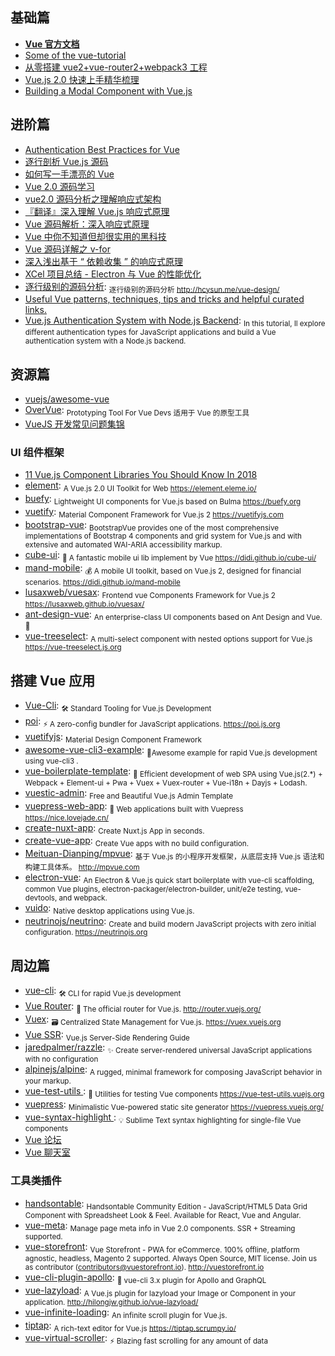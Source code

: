 ## 基础篇

- [**Vue 官方文档**](https://cn.vuejs.org/)
- [Some of the vue-tutorial](https://github.com/Wscats/vue-tutorial)
- [从零搭建 vue2+vue-router2+webpack3 工程](http://www.qinshenxue.com/article/20161118151423.html)
- [Vue.js 2.0 快速上手精华梳理](https://juejin.im/post/59aa1248518825392656a86a)
- [Building a Modal Component with Vue.js](https://alligator.io/vuejs/vue-modal-component/)

## 进阶篇

- [Authentication Best Practices for Vue](https://blog.sqreen.io/authentication-best-practices-vue/)
- [逐行剖析 Vue.js 源码](https://github.com/NLRX-WJC/Learn-Vue-Source-Code)
- [如何写一手漂亮的 Vue](http://jeffjade.com/2017/03/11/120-how-to-write-vue-better/?me)
- [Vue 2.0 源码学习](https://segmentfault.com/a/1190000007484936)
- [vue2.0 源码分析之理解响应式架构](https://segmentfault.com/a/1190000007334535)
- [『翻译』深入理解 Vue.js 响应式原理](https://juejin.im/post/59a7b01f6fb9a0249975d39f)
- [Vue 源码解析：深入响应式原理](https://juejin.im/entry/5834992667f356006c395b31)
- [Vue 中你不知道但却很实用的黑科技](https://juejin.im/post/5843dcad128fe100577876e1)
- [Vue 源码详解之 v-for](https://chuckliu.me/#!/posts/58c650a0b5187d2fb51c04fa)
- [深入浅出基于 “ 依赖收集 ” 的响应式原理](https://segmentfault.com/a/1190000011153487)
- [XCel 项目总结 - Electron 与 Vue 的性能优化](https://aotu.io/notes/2016/11/15/xcel/index.html)
- [逐行级别的源码分析](https://github.com/HcySunYang/vue-design): <sub>逐行级别的源码分析 http://hcysun.me/vue-design/</sub>
- [Useful Vue patterns, techniques, tips and tricks and helpful curated links. ](https://github.com/learn-vuejs/vue-patterns)
- [Vue.js Authentication System with Node.js Backend](https://blog.jscrambler.com/vue-js-authentication-system-with-node-js-backend/): <sub>In this tutorial, ll explore different authentication types for JavaScript applications and build a Vue authentication system with a Node.js backend.</sub>

## 资源篇

- [vuejs/awesome-vue](https://github.com/vuejs/awesome-vue)
- [OverVue](https://github.com/open-source-labs/OverVue): <sub>Prototyping Tool For Vue Devs 适用于 Vue 的原型工具</sub>
- [VueJS 开发常见问题集锦](https://blog.beard.ink/JavaScript/VueJS-开发常见问题集锦/)

### UI 组件框架

- [11 Vue.js Component Libraries You Should Know In 2018](https://blog.bitsrc.io/11-vue-js-component-libraries-you-should-know-in-2018-3d35ad0ae37f)
- [element](https://github.com/ElemeFE/element): <sub>A Vue.js 2.0 UI Toolkit for Web https://element.eleme.io/ </sub>
- [buefy](https://github.com/buefy/buefy): <sub>Lightweight UI components for Vue.js based on Bulma https://buefy.org</sub>
- [vuetify](https://github.com/vuetifyjs/vuetify): <sub>Material Component Framework for Vue.js 2 https://vuetifyjs.com</sub>
- [bootstrap-vue](https://github.com/bootstrap-vue/bootstrap-vue): <sub>BootstrapVue provides one of the most comprehensive implementations of Bootstrap 4 components and grid system for Vue.js and with extensive and automated WAI-ARIA accessibility markup.</sub>
- [cube-ui](https://github.com/didi/cube-ui): <sub>🔶 A fantastic mobile ui lib implement by Vue https://didi.github.io/cube-ui/</sub>
- [mand-mobile](https://github.com/didi/mand-mobile): <sub>💰 A mobile UI toolkit, based on Vue.js 2, designed for financial scenarios. https://didi.github.io/mand-mobile</sub>
- [lusaxweb/vuesax](https://github.com/lusaxweb/vuesax): <sub>Frontend vue Components Framework for Vue.js 2 https://lusaxweb.github.io/vuesax/</sub>
- [ant-design-vue](https://github.com/vueComponent/ant-design-vue): <sub>An enterprise-class UI components based on Ant Design and Vue. 🐜</sub>
- [vue-treeselect](https://github.com/riophae/vue-treeselect): <sub>A multi-select component with nested options support for Vue.js https://vue-treeselect.js.org</sub>

## 搭建 Vue 应用

- [Vue-Cli](https://github.com/vuejs/vue-cli): <sub>🛠️ Standard Tooling for Vue.js Development</sub>
- [poi](https://github.com/egoist/poi): <sub>⚡️ A zero-config bundler for JavaScript applications. https://poi.js.org</sub>
- [vuetifyjs](https://vuetifyjs.com/): <sub>Material Design Component Framework</sub>
- [awesome-vue-cli3-example](https://github.com/nicejade/awesome-vue-cli3-example): <sub>🍑Awesome example for rapid Vue.js development using vue-cli3 .</sub>
- [vue-boilerplate-template](https://github.com/nicejade/vue-boilerplate-template): <sub>🍎 Efficient development of web SPA using Vue.js(2.\*) + Webpack + Element-ui + Pwa + Vuex + Vuex-router + Vue-i18n + Dayjs + Lodash.</sub>
- [vuestic-admin](https://github.com/epicmaxco/vuestic-admin): <sub>Free and Beautiful Vue.js Admin Template</sub>
- [vuepress-web-app](https://github.com/nicejade/vuepress-web-app): <sub>📝 Web applications built with Vuepress https://nice.lovejade.cn/</sub>
- [create-nuxt-app](https://github.com/nuxt-community/create-nuxt-app): <sub>Create Nuxt.js App in seconds.</sub>
- [create-vue-app](https://github.com/vue-land/create-vue-app): <sub>Create Vue apps with no build configuration.</sub>
- [Meituan-Dianping/mpvue](https://github.com/Meituan-Dianping/mpvue): <sub>基于 Vue.js 的小程序开发框架，从底层支持 Vue.js 语法和构建工具体系。 http://mpvue.com</sub>
- [electron-vue](https://github.com/SimulatedGREG/electron-vue): <sub>An Electron & Vue.js quick start boilerplate with vue-cli scaffolding, common Vue plugins, electron-packager/electron-builder, unit/e2e testing, vue-devtools, and webpack. </sub>
- [vuido](https://github.com/mimecorg/vuido): <sub>Native desktop applications using Vue.js.</sub>
- [neutrinojs/neutrino](https://github.com/neutrinojs/neutrino): <sub>Create and build modern JavaScript projects with zero initial configuration. https://neutrinojs.org</sub>

## 周边篇

- [vue-cli](https://github.com/vuejs/vue-cli): <sub>🛠️ CLI for rapid Vue.js development</sub>
- [Vue Router](https://router.vuejs.org/): <sub>🚦 The official router for Vue.js. http://router.vuejs.org/</sub>
- [Vuex](https://vuex.vuejs.org/): <sub>🗃️ Centralized State Management for Vue.js. https://vuex.vuejs.org</sub>
- [Vue SSR](https://ssr.vuejs.org/): <sub>Vue.js Server-Side Rendering Guide</sub>
- [jaredpalmer/razzle](https://github.com/jaredpalmer/razzle): <sub>✨ Create server-rendered universal JavaScript applications with no configuration</sub>
- [alpinejs/alpine](https://github.com/alpinejs/alpine): <sub>A rugged, minimal framework for composing JavaScript behavior in your markup.</sub>
- [vue-test-utils ](https://github.com/vuejs/vue-test-utils): <sub>🔬 Utilities for testing Vue components https://vue-test-utils.vuejs.org</sub>
- [vuepress](https://github.com/vuejs/vuepress): <sub>Minimalistic Vue-powered static site generator https://vuepress.vuejs.org/</sub>
- [vue-syntax-highlight ](https://github.com/vuejs/vue-syntax-highlight): <sub>💡 Sublime Text syntax highlighting for single-file Vue components</sub>
- [Vue 论坛](http://forum.vuejs.org)
- [Vue 聊天室](https://gitter.im/vuejs/vue)

### 工具类插件

- [handsontable](https://github.com/handsontable/handsontable): <sub>Handsontable Community Edition - JavaScript/HTML5 Data Grid Component with Spreadsheet Look & Feel. Available for React, Vue and Angular.</sub>
- [vue-meta](https://github.com/declandewet/vue-meta): <sub>Manage page meta info in Vue 2.0 components. SSR + Streaming supported.</sub>
- [vue-storefront](https://github.com/DivanteLtd/vue-storefront): <sub>Vue Storefront - PWA for eCommerce. 100% offline, platform agnostic, headless, Magento 2 supported. Always Open Source, MIT license. Join us as contributor (contributors@vuestorefront.io). http://vuestorefront.io</sub>
- [vue-cli-plugin-apollo](https://github.com/Akryum/vue-cli-plugin-apollo): <sub>🚀 vue-cli 3.x plugin for Apollo and GraphQL</sub>
- [vue-lazyload](https://github.com/hilongjw/vue-lazyload): <sub>A Vue.js plugin for lazyload your Image or Component in your application. http://hilongjw.github.io/vue-lazyload/</sub>
- [vue-infinite-loading](https://github.com/PeachScript/vue-infinite-loading): <sub>An infinite scroll plugin for Vue.js. </sub>
- [tiptap](https://github.com/scrumpy/tiptap): <sub>A rich-text editor for Vue.js https://tiptap.scrumpy.io/</sub>
- [vue-virtual-scroller](https://github.com/Akryum/vue-virtual-scroller): <sub>⚡️ Blazing fast scrolling for any amount of data</sub>

